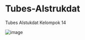 # Tubes-Alstrukdat
Tubes Alstukdat Kelompok 14

![image](https://user-images.githubusercontent.com/110537201/199420492-b7bbf65c-0b3e-4a8a-aaa5-4f0059386617.png)

